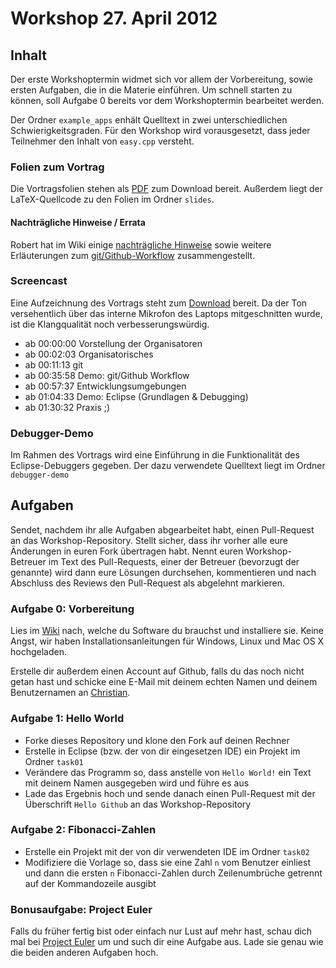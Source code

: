 # Workshop 27. April 2012

## Inhalt

Der erste Workshoptermin widmet sich vor allem der Vorbereitung, sowie ersten Aufgaben, die in die Materie einführen. Um schnell starten zu können, soll Aufgabe 0 bereits vor dem Workshoptermin bearbeitet werden.

Der Ordner `example_apps` enhält Quelltext in zwei unterschiedlichen Schwierigkeitsgraden. Für den Workshop wird vorausgesetzt, dass jeder Teilnehmer den Inhalt von `easy.cpp` versteht.

### Folien zum Vortrag

Die Vortragsfolien stehen als [PDF](https://github.com/kit-cpp-workshop/kit-cpp-workshop.github.com/raw/downloads/workshops/ss12-01/slides.pdf) zum Download bereit. Außerdem liegt der LaTeX-Quellcode zu den Folien im Ordner `slides`.

#### Nachträgliche Hinweise / Errata

Robert hat im Wiki einige [nachträgliche Hinweise](https://github.com/kit-cpp-workshop/workshop-ss12-01/wiki/Nachträgliche-Hinweise) sowie weitere Erläuterungen zum [git/Github-Workflow](https://github.com/kit-cpp-workshop/workshop-ss12-01/wiki/Workflow-mit-Git-und-GitHub) zusammengestellt.

### Screencast

Eine Aufzeichnung des Vortrags steht zum [Download](https://drive.google.com/file/d/0B18AwdjM48imcTNRY0Z2SFo4RTQ/edit?usp=sharing) bereit. Da der Ton versehentlich über das interne Mikrofon des Laptops mitgeschnitten wurde, ist die Klangqualität noch verbesserungswürdig.

 - ab 00:00:00 Vorstellung der Organisatoren
 - ab 00:02:03 Organisatorisches 
 - ab 00:11:13 git
 - ab 00:35:58 Demo: git/Github Workflow
 - ab 00:57:37 Entwicklungsumgebungen
 - ab 01:04:33 Demo: Eclipse (Grundlagen & Debugging)
 - ab 01:30:32 Praxis ;)

### Debugger-Demo

Im Rahmen des Vortrags wird eine Einführung in die Funktionalität des Eclipse-Debuggers gegeben. Der dazu verwendete Quelltext liegt im Ordner `debugger-demo`

## Aufgaben

Sendet, nachdem ihr alle Aufgaben abgearbeitet habt, einen Pull-Request an das Workshop-Repository. Stellt sicher, dass ihr vorher alle eure Änderungen in euren Fork übertragen habt. Nennt euren Workshop-Betreuer im Text des Pull-Requests, einer der Betreuer (bevorzugt der genannte) wird dann eure Lösungen durchsehen, kommentieren und nach Abschluss des Reviews den Pull-Request als abgelehnt markieren.

### Aufgabe 0: Vorbereitung

Lies im [Wiki](https://github.com/kit-cpp-workshop/workshop-ss12-01/wiki) nach, welche du Software du brauchst und installiere sie. Keine Angst, wir haben Installationsanleitungen für Windows, Linux und Mac OS X hochgeladen.

Erstelle dir außerdem einen Account auf Github, falls du das noch nicht getan hast und schicke eine E-Mail mit deinem echten Namen und deinem Benutzernamen an [Christian](mailto:christian.kaeser@student.kit.edu).


### Aufgabe 1: Hello World

 - Forke dieses Repository und klone den Fork auf deinen Rechner
 - Erstelle in Eclipse (bzw. der von dir eingesetzen IDE) ein Projekt im Ordner `task01`
 - Verändere das Programm so, dass anstelle von `Hello World!` ein Text mit deinem Namen ausgegeben wird und führe es aus
 - Lade das Ergebnis hoch und sende danach einen Pull-Request mit der Überschrift `Hello Github` an das Workshop-Repository

### Aufgabe 2: Fibonacci-Zahlen

 - Erstelle ein Projekt mit der von dir verwendeten IDE im Ordner `task02`
 - Modifiziere die Vorlage so, dass sie eine Zahl `n` vom Benutzer einliest und dann die ersten `n` Fibonacci-Zahlen durch Zeilenumbrüche getrennt auf der Kommandozeile ausgibt


### Bonusaufgabe: Project Euler

Falls du früher fertig bist oder einfach nur Lust auf mehr hast, schau dich mal bei [Project Euler](http://projecteuler.net/) um und such dir eine Aufgabe aus. Lade sie genau wie die beiden anderen Aufgaben hoch.
